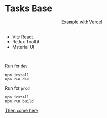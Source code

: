 # Tasks Base

<div style="display: flex; justify-content: center">
<a href="https://tasksbase.vercel.app/">Example with Vercel</a>
</div>

<br>

- Vite React
- Redux Toolkit
- Material UI

<br>

Run for `dev`
```shell
npm install
npm run dev
```


Run for `prod`
```shell
npm install
npm run build
```

<a href="https://vitejs.dev/guide/build.html">Then come here</a>

